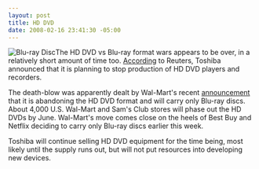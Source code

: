 ```yaml
---
layout: post
title: HD DVD
date: 2008-02-16 23:41:30 -05:00
---
```


![Blu-ray Disc](http://www.blu-ray.com/images/bluray.gif)The HD DVD vs Blu-ray format wars appears to be over, in a relatively short amount of time too. [According](http://www.reuters.com/article/idUSL1627196120080216) to Reuters, Toshiba announced that it is planning to stop production of HD DVD players and recorders.

The death-blow was apparently dealt by Wal-Mart's recent [announcement](http://www.reuters.com/article/technologyNews/idUSWEN397220080215) that it is abandoning the HD DVD format and will carry only Blu-ray discs. About 4,000 U.S. Wal-Mart and Sam's Club stores will phase out the HD DVDs by June. Wal-Mart's move comes close on the heels of Best Buy and Netflix deciding to carry only Blu-ray discs earlier this week.

Toshiba will continue selling HD DVD equipment for the time being, most likely until the supply runs out, but will not put resources into developing new devices.
